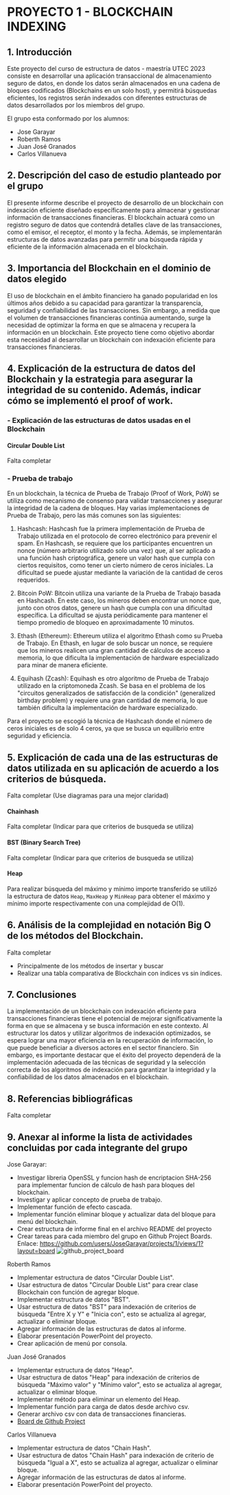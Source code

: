 # PROYECTO 1 - BLOCKCHAIN INDEXING

## 1. Introducción

Este proyecto del curso de estructura de datos - maestría UTEC 2023 consiste en desarrollar una aplicación transaccional de almacenamiento seguro de datos, en donde los datos serán almacenados en una cadena de bloques codificados (Blockchains en un solo host), y permitirá búsquedas eficientes, los registros serán indexados con diferentes estructuras de datos desarrollados por los miembros del grupo.

El grupo esta conformado por los alumnos:
- Jose Garayar
- Roberth Ramos
- Juan José Granados
- Carlos Villanueva

## 2. Descripción del caso de estudio planteado por el grupo

El presente informe describe el proyecto de desarrollo de un blockchain con indexación eficiente diseñado específicamente para almacenar y gestionar información de transacciones financieras. El blockchain actuará como un registro seguro de datos que contendrá detalles clave de las transacciones, como el emisor, el receptor, el monto y la fecha. Además, se implementarán estructuras de datos avanzadas para permitir una búsqueda rápida y eficiente de la información almacenada en el blockchain.

## 3. Importancia del Blockchain en el dominio de datos elegido 

El uso de blockchain en el ámbito financiero ha ganado popularidad en los últimos años debido a su capacidad para garantizar la transparencia, seguridad y confiabilidad de las transacciones. Sin embargo, a medida que el volumen de transacciones financieras continúa aumentando, surge la necesidad de optimizar la forma en que se almacena y recupera la información en un blockchain. Este proyecto tiene como objetivo abordar esta necesidad al desarrollar un blockchain con indexación eficiente para transacciones financieras.

## 4. Explicación de la estructura de datos del Blockchain y la estrategia para asegurar la integridad de su contenido. Además, indicar cómo se implementó el proof of work. 

### - Explicación de las estructuras de datos usadas en el Blockchain

#### **Circular Double List**

Falta completar

### - Prueba de trabajo

En un blockchain, la técnica de Prueba de Trabajo (Proof of Work, PoW) se utiliza como mecanismo de consenso para validar transacciones y asegurar la integridad de la cadena de bloques. Hay varias implementaciones de Prueba de Trabajo, pero las más comunes son las siguientes:

1. Hashcash: Hashcash fue la primera implementación de Prueba de Trabajo utilizada en el protocolo de correo electrónico para prevenir el spam. En Hashcash, se requiere que los participantes encuentren un nonce (número arbitrario utilizado solo una vez) que, al ser aplicado a una función hash criptográfica, genere un valor hash que cumpla con ciertos requisitos, como tener un cierto número de ceros iniciales. La dificultad se puede ajustar mediante la variación de la cantidad de ceros requeridos.

2. Bitcoin PoW: Bitcoin utiliza una variante de la Prueba de Trabajo basada en Hashcash. En este caso, los mineros deben encontrar un nonce que, junto con otros datos, genere un hash que cumpla con una dificultad específica. La dificultad se ajusta periódicamente para mantener el tiempo promedio de bloqueo en aproximadamente 10 minutos.

3. Ethash (Ethereum): Ethereum utiliza el algoritmo Ethash como su Prueba de Trabajo. En Ethash, en lugar de solo buscar un nonce, se requiere que los mineros realicen una gran cantidad de cálculos de acceso a memoria, lo que dificulta la implementación de hardware especializado para minar de manera eficiente.

4. Equihash (Zcash): Equihash es otro algoritmo de Prueba de Trabajo utilizado en la criptomoneda Zcash. Se basa en el problema de los "circuitos generalizados de satisfacción de la condición" (generalized birthday problem) y requiere una gran cantidad de memoria, lo que también dificulta la implementación de hardware especializado.

Para el proyecto se escogió la técnica de Hashcash donde el número de ceros iniciales es de solo 4 ceros, ya que se busca un equilibrio entre seguridad y eficiencia.

## 5. Explicación de cada una de las estructuras de datos utilizada en su aplicación de acuerdo a los criterios de búsqueda.

Falta completar (Use diagramas para una mejor claridad)

#### **Chainhash**

Falta completar (Indicar para que criterios de busqueda se utiliza)

#### **BST (Binary Search Tree)**

Falta completar (Indicar para que criterios de busqueda se utiliza)

#### **Heap**

Para realizar búsqueda del máximo y mínimo importe transferido se utilizó la estructura de datos `Heap`, `MaxHeap` y `MinHeap` para obtener el máximo y mínimo importe respectivamente con una complejidad de O(1).

## 6. Análisis de la complejidad en notación Big O de los métodos del Blockchain.

Falta completar
- Principalmente de los métodos de insertar y buscar
- Realizar una tabla comparativa de Blockchain con índices vs sin índices.

## 7. Conclusiones

La implementación de un blockchain con indexación eficiente para transacciones financieras tiene el potencial de mejorar significativamente la forma en que se almacena y se busca información en este contexto. Al estructurar los datos y utilizar algoritmos de indexación optimizados, se espera lograr una mayor eficiencia en la recuperación de información, lo que puede beneficiar a diversos actores en el sector financiero. Sin embargo, es importante destacar que el éxito del proyecto dependerá de la implementación adecuada de las técnicas de seguridad y la selección correcta de los algoritmos de indexación para garantizar la integridad y la confiabilidad de los datos almacenados en el blockchain.

## 8. Referencias bibliográficas 

Falta completar

## 9. Anexar al informe la lista de actividades concluidas por cada integrante del grupo

Jose Garayar:

- Investigar libreria OpenSSL y funcion hash de encriptacion SHA-256 para implementar funcion de cálculo de hash para bloques del blockchain.
- Investigar y aplicar concepto de prueba de trabajo.
- Implementar función de efecto cascada.
- Implementar función eliminar bloque y actualizar data del bloque para menú del blockchain.
- Crear estructura de informe final en el archivo README del proyecto
- Crear tareas para cada miembro del grupo en Github Project Boards. Enlace: https://github.com/users/JoseGarayar/projects/1/views/1?layout=board
![github_project_board](https://github.com/JoseGarayar/blockchain_UTEC/assets/53947785/398348b6-91e1-4aab-b1e7-d9560d224b9d)

Roberth Ramos

- Implementar estructura de datos "Circular Double List".
- Usar estructura de datos "Circular Double List" para crear clase Blockchain con función de agregar bloque.
- Implementar estructura de datos "BST".
- Usar estructura de datos "BST" para indexación de criterios de búsqueda "Entre X y Y" e "Inicia con", esto se actualiza al agregar, actualizar o eliminar bloque.
- Agregar información de las estructuras de datos al informe.
- Elaborar presentación PowerPoint del proyecto.
- Crear aplicación de menú por consola.

Juan José Granados

- Implementar estructura de datos "Heap".
- Usar estructura de datos "Heap" para indexación de criterios de búsqueda "Máximo valor" y "Mínimo valor", esto se actualiza al agregar, actualizar o eliminar bloque.
- Implementar método para eliminar un elemento del Heap.
- Implementar función para carga de datos desde archivo csv.
- Generar archivo csv con data de transacciones financieras.
- [Board de Github Project](https://github.com/users/JoseGarayar/projects/1/views/1?layout=board)


Carlos Villanueva

- Implementar estructura de datos "Chain Hash".
- Usar estructura de datos "Chain Hash" para indexación de criterio de búsqueda "Igual a X", esto se actualiza al agregar, actualizar o eliminar bloque.
- Agregar información de las estructuras de datos al informe.
- Elaborar presentación PowerPoint del proyecto.
